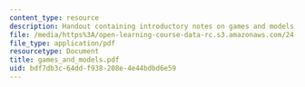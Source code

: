 ```yaml
---
content_type: resource
description: Handout containing introductory notes on games and models.
file: /media/https%3A/open-learning-course-data-rc.s3.amazonaws.com/24-222-decisions-games-and-rational-choice-spring-2008/bdf7db3c64ddf938208e4e44bdbd6e59_games_and_models.pdf
file_type: application/pdf
resourcetype: Document
title: games_and_models.pdf
uid: bdf7db3c-64dd-f938-208e-4e44bdbd6e59
---
```

